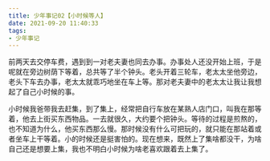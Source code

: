 ```yaml
---
title: 少年事记02【小时候等人】
date: 2021-09-20 11:40:33
tags:
- 少年事记
---
```


前两天去交停车费，遇到到一对老夫妻也同去办事。办事处人还没开始上班，于是呢就在旁边树荫下等着，总共等了半个钟头。老头开着三轮车，老太太坐他旁边，老头下车去办事，老太太就乖巧地坐在车上等。那对老夫妻中的老太太让我让我想起了自己小时候的事。

小时候我爸带我去赶集，到了集上，经常把自行车放在某熟人店门口，叫我在那等着，他去上街买东西物品。一去就很久，大约要个把钟头。等待的过程是煎熬的，也不知道为什么，他买东西那么慢。那时候没有什么可把玩的，就只能在那站着或者坐车上干等着。小的时候还是挺害怕的。现在想来，既然上了集啥都没干，为啥自己还是想要上集，我也不明白小时候为啥老喜欢跟着去上集了。
